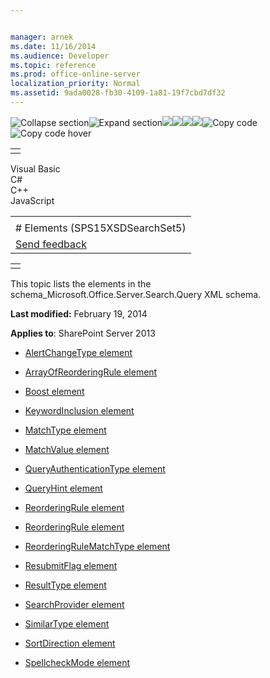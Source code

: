 ```yaml
---


manager: arnek
ms.date: 11/16/2014
ms.audience: Developer
ms.topic: reference
ms.prod: office-online-server
localization_priority: Normal
ms.assetid: 9ada0028-fb30-4109-1a81-19f7cbd7df32
---
```


![Collapse
section](../icons/collapse_all.gif "Collapse section")![Expand
section](../icons/expand_all.gif "Expand section")![](../icons/collapse_all.gif)![](../icons/expand_all.gif)![](../icons/dropdown.gif)![](../icons/dropdownHover.gif)![Copy
code](../icons/copycode.gif "Copy code")![Copy code
hover](../icons/copycodeHighlight.gif "Copy code hover")
<table>
<tbody>
<tr class="odd">
<td align="left"></td>
</tr>
</tbody>
</table>

Visual Basic  
C\#  
C++  
JavaScript  

<table>
<tbody>
<tr class="odd">
<td align="left"><span id="runningHeaderText"></span></td>
</tr>
<tr class="even">
<td align="left"># Elements (SPS15XSDSearchSet5)</td>
</tr>
<tr class="odd">
<td align="left"><span id="headfeedbackarea" class="feedbackhead"><a href="javascript:SubmitFeedback(&#39;docthis@Microsoft.com&#39;,&#39;&#39;,&#39;&#39;,&#39;&#39;,&#39;1.0.18082.1225&#39;,&#39;%0\dThank%20you%20for%20your%20feedback.%20The%20developer%20writing%20teams%20use%20your%20feedback%20to%20improve%20documentation.%20While%20we%20are%20reviewing%20your%20feedback,%20we%20may%20send%20you%20e-mail%20to%20ask%20for%20clarification%20or%20feedback%20on%20a%20solution.%20We%20do%20not%20use%20your%20e-mail%20address%20for%20any%20other%20purpose%20and%20we%20delete%20it%20after%20we%20finish%20our%20review.%0\AFor%20further%20information%20about%20the%20privacy%20policies%20of%20Microsoft,%20please%20see%20http://privacy.microsoft.com/en-us/default.aspx.%0\A%0\d&#39;,&#39;Customer%20feedback&#39;);">Send feedback</a></span></td>
</tr>
</tbody>
</table>

<table>
<colgroup>
<col width="100%" />
</colgroup>
<tbody>
<tr class="odd">
<td align="left"></td>
</tr>
</tbody>
</table>

This topic lists the elements in the <span
class="keyword">schema\_Microsoft.Office.Server.Search.Query</span> XML
schema.

**Last modified:** February 19, 2014

**Applies to**: SharePoint Server 2013

-   [AlertChangeType element](alertchangetype-element-sps15xsdsearchset5.md)

-   [ArrayOfReorderingRule
    element](arrayofreorderingrule-element-sps15xsdsearchset5.md)

-   [Boost element](boost-element-reorderingrule-complextypesps15xsdsearchset5.md)

-   [KeywordInclusion element](keywordinclusion-element-sps15xsdsearchset5.md)

-   [MatchType element](matchtype-element-reorderingrule-complextypesps15xsdsearchset5.md)

-   [MatchValue element](matchvalue-element-reorderingrule-complextypesps15xsdsearchset5.md)

-   [QueryAuthenticationType
    element](queryauthenticationtype-element-sps15xsdsearchset5.md)

-   [QueryHint element](queryhint-element-sps15xsdsearchset5.md)

-   [ReorderingRule element](reorderingrule-element-arrayofreorderingrule-complextypesps15xsdsearchset5.md)

-   [ReorderingRule element](reorderingrule-element-sps15xsdsearchset5.md)

-   [ReorderingRuleMatchType
    element](reorderingrulematchtype-element-sps15xsdsearchset5.md)

-   [ResubmitFlag element](resubmitflag-element-sps15xsdsearchset5.md)

-   [ResultType element](resulttype-element-sps15xsdsearchset5.md)

-   [SearchProvider element](searchprovider-element-sps15xsdsearchset5.md)

-   [SimilarType element](similartype-element-sps15xsdsearchset5.md)

-   [SortDirection element](sortdirection-element-sps15xsdsearchset5.md)

-   [SpellcheckMode element](spellcheckmode-element-sps15xsdsearchset5.md)









